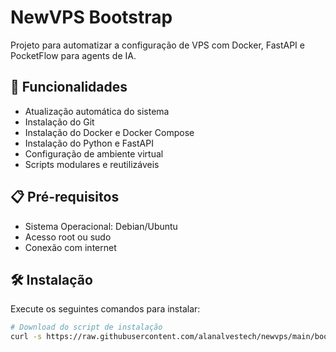 # NewVPS Bootstrap

Projeto para automatizar a configuração de VPS com Docker, FastAPI e PocketFlow para agents de IA.

## 🚀 Funcionalidades

- Atualização automática do sistema
- Instalação do Git
- Instalação do Docker e Docker Compose
- Instalação do Python e FastAPI
- Configuração de ambiente virtual
- Scripts modulares e reutilizáveis

## 📋 Pré-requisitos

- Sistema Operacional: Debian/Ubuntu
- Acesso root ou sudo
- Conexão com internet

## 🛠️ Instalação

Execute os seguintes comandos para instalar:

```bash
# Download do script de instalação
curl -s https://raw.githubusercontent.com/alanalvestech/newvps/main/boot.sh | sudo bash
```